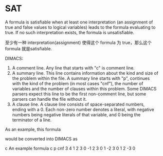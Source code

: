 # SAT 
 
A formula is satisfiable when at least one interpretation (an assignment of true and false values to logical variables) leads to the formula evaluating to true. 
If no such interpretation exists, the formula is unsatisfiable.

至少有一种 interpretation(assignment) 使得这个 formula 为 true，那么这个 formula 就是satisfiable.

DIMACS:
1. A comment line. Any line that starts with "c" is comment line.
2. A summary line. This line contains information about the kind and size of the problem within the file. A summary line starts with "p", continues with the kind of the problem (in most cases "cnf"), the number of variables and the number of clauses within this problem. Some DIMACS parsers expect this line to be the first non-comment line, but some parsers can handle the file without it.
3. A clause line. A clause line consists of space-separated numbers, ending with a 0. Each non-zero number denotes a literal, with negative numbers being negative literals of that variable, and 0 being the terminator of a line.

As an example, this formula

would be converted into DIMACS as

c An example formula
c
p cnf 3 4
1 2 3 0
-1 2 3 0
1 -2 3 0
1 2 -3 0